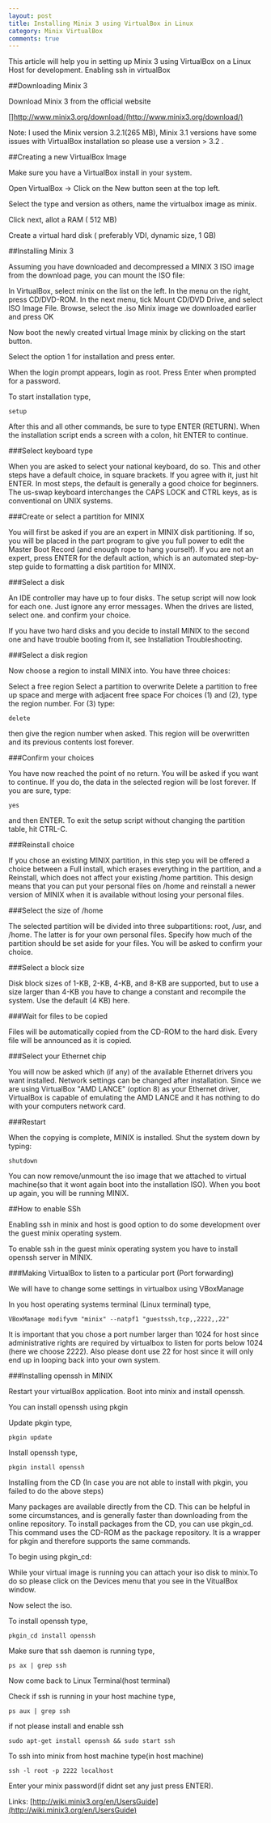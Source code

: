 ```yaml
---
layout: post
title: Installing Minix 3 using VirtualBox in Linux 
category: Minix VirtualBox
comments: true
---
```


This article will help you in setting up Minix 3 using VirtualBox on a Linux Host for development.
Enabling ssh in virtualBox


##Downloading Minix 3

Download Minix 3 from the official website

[]http://www.minix3.org/download/(http://www.minix3.org/download/)

Note: I used the Minix version 3.2.1(265 MB), Minix 3.1 versions have some issues with VirtualBox installation so please use a version > 3.2 .

##Creating a new VirtualBox Image

Make sure you have a VirtualBox install in your system.

Open VirtualBox -> Click on the New button seen at the top left.

Select the type and version as others, name the virtualbox image as minix.

Click next, allot a RAM ( 512 MB) 

Create a virtual hard disk ( preferably VDI, dynamic size, 1 GB)


##Installing Minix 3 

Assuming you have downloaded and decompressed a MINIX 3 ISO image from the download page, you can mount the ISO file:

In VirtualBox, select minix on the list on the left.
In the menu on the right, press CD/DVD-ROM.
In the next menu, tick Mount CD/DVD Drive, and select ISO Image File.
Browse, select the .iso Minix image we downloaded earlier and press OK

Now boot the newly created virtual Image minix by clicking on the start button.

Select the option 1 for installation and press enter.

When the login prompt appears, login as root. Press Enter when prompted for a password.

To start installation type,
    
    setup

After this and all other commands, be sure to type ENTER (RETURN). When the installation script ends a screen with a colon, hit ENTER to continue.

###Select keyboard type

When you are asked to select your national keyboard, do so. This and other steps have a default choice, in square brackets. If you agree with it, just hit ENTER. In most steps, the default is generally a good choice for beginners. The us-swap keyboard interchanges the CAPS LOCK and CTRL keys, as is conventional on UNIX systems.

###Create or select a partition for MINIX

You will first be asked if you are an expert in MINIX disk partitioning. If so, you will be placed in the part program to give you full power to edit the Master Boot Record (and enough rope to hang yourself). If you are not an expert, press ENTER for the default action, which is an automated step-by-step guide to formatting a disk partition for MINIX.

###Select a disk

An IDE controller may have up to four disks. The setup script will now look for each one. Just ignore any error messages. When the drives are listed, select one. and confirm your choice.

If you have two hard disks and you decide to install MINIX to the second one and have trouble booting from it, see Installation Troubleshooting.

###Select a disk region

Now choose a region to install MINIX into. You have three choices:

Select a free region
Select a partition to overwrite
Delete a partition to free up space and merge with adjacent free space
For choices (1) and (2), type the region number. For (3) type:


    delete

then give the region number when asked. This region will be overwritten and its previous contents lost forever.

###Confirm your choices

You have now reached the point of no return. You will be asked if you want to continue. If you do, the data in the selected region will be lost forever. If you are sure, type:


    yes

and then ENTER. To exit the setup script without changing the partition table, hit CTRL-C.

###Reinstall choice

If you chose an existing MINIX partition, in this step you will be offered a choice between a Full install, which erases everything in the partition, and a Reinstall, which does not affect your existing /home partition. This design means that you can put your personal files on /home and reinstall a newer version of MINIX when it is available without losing your personal files.

###Select the size of /home

The selected partition will be divided into three subpartitions: root, /usr, and /home. The latter is for your own personal files. Specify how much of the partition should be set aside for your files. You will be asked to confirm your choice.

###Select a block size

Disk block sizes of 1-KB, 2-KB, 4-KB, and 8-KB are supported, but to use a size larger than 4-KB you have to change a constant and recompile the system. Use the default (4 KB) here.

###Wait for files to be copied

Files will be automatically copied from the CD-ROM to the hard disk. Every file will be announced as it is copied.

###Select your Ethernet chip

You will now be asked which (if any) of the available Ethernet drivers you want installed. Network settings can be changed after installation. 
Since we are using VirtualBox "AMD LANCE" (option 8) as your Ethernet driver, VirtualBox is capable of emulating the AMD LANCE and it has nothing to do with your computers network card.

###Restart

When the copying is complete, MINIX is installed. Shut the system down by typing:

    shutdown

You can now remove/unmount the iso image that we attached to virtual machine(so that it wont again boot into the installation ISO). When you boot up again, you will be running MINIX.

##How to enable SSh

Enabling ssh in minix and host is good option to do some development over the guest minix operating system.

To enable ssh in the guest minix operating system you have to install openssh server in MINIX.

###Making VirtualBox to listen to a particular port (Port forwarding) 

We will have to change some settings in virtualbox using VBoxManage 

In you host operating systems terminal (Linux terminal) type,

    VBoxManage modifyvm "minix" --natpf1 "guestssh,tcp,,2222,,22"

It is important that you chose a port number larger than 1024 for host since administrative rights are required by virtualbox to listen for ports below 1024 (here we choose 2222). Also please dont use 22 for host since it will only end up in looping back into your own system.

###Installing openssh in MINIX

Restart your virtualBox application. Boot into minix and install openssh.

You can install openssh using pkgin 

Update pkgin type,

    pkgin update 

Install openssh type,

    pkgin install openssh

Installing from the CD (In case you are not able to install with pkgin, you failed to do the above steps)

Many packages are available directly from the CD. This can be helpful in some circumstances, and is generally faster than downloading from the online repository.
To install packages from the CD, you can use pkgin\_cd. This command uses the CD-ROM as the package repository. It is a wrapper for pkgin and therefore supports the same commands.

To begin using pkgin\_cd:

While your virtual image is running you can attach your iso disk to minix.To do so please click on the Devices menu that you see in the VitualBox window.

Now select the iso.

To install openssh type,
        
    pkgin_cd install openssh

Make sure that ssh daemon is running type,

    ps ax | grep ssh

Now come back to Linux Terminal(host terminal)

Check if ssh is running in your host machine type,
    
    ps aux | grep ssh

if not please install and enable ssh 

    sudo apt-get install openssh && sudo start ssh

To ssh into minix from host machine type(in host machine)

    ssh -l root -p 2222 localhost 

Enter your minix password(if didnt set any just press ENTER).

Links:
[http://wiki.minix3.org/en/UsersGuide](http://wiki.minix3.org/en/UsersGuide)

